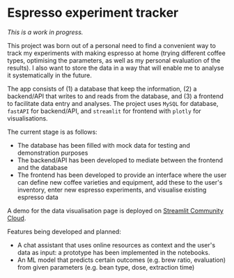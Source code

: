 # Espresso experiment tracker

_This is a work in progress._

This project was born out of a personal need to find a convenient way to track my experiments with making espresso at home (trying different coffee types, optimising the parameters, as well as my personal evaluation of the results). I also want to store the data in a way that will enable me to analyse it systematically in the future.

The app consists of (1) a database that keep the information, (2) a backend/API that writes to and reads from the database, and (3) a frontend to facilitate data entry and analyses. The project uses `MySQL` for database, `fastAPI` for backend/API, and `streamlit` for frontend with `plotly` for visualisations.

The current stage is as follows:

- The database has been filled with mock data for testing and demonstration purposes
- The backend/API has been developed to mediate between the frontend and the database
- The frontend has been developed to provide an interface where the user can define new coffee varieties and equipment, add these to the user's inventory, enter new espresso experiments, and visualise existing espresso data

A demo for the data visualisation page is deployed on [Streamlit Community Cloud](https://espr-app-demo.streamlit.app).

Features being developed and planned:

- A chat assistant that uses online resources as context and the user's data as input: a prototype has been implemented in the notebooks.
- An ML model that predicts certain outcomes (e.g. brew ratio, evaluation) from given parameters (e.g. bean type, dose, extraction time)
